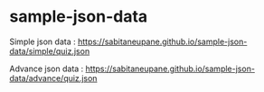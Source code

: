 # sample-json-data

Simple json data : https://sabitaneupane.github.io/sample-json-data/simple/quiz.json

Advance json data : https://sabitaneupane.github.io/sample-json-data/advance/quiz.json
